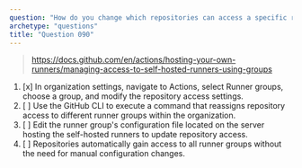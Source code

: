 ```yaml
---
question: "How do you change which repositories can access a specific runner group in an organization?"
archetype: "questions"
title: "Question 090"
---
```


> https://docs.github.com/en/actions/hosting-your-own-runners/managing-access-to-self-hosted-runners-using-groups
1. [x] In organization settings, navigate to Actions, select Runner groups, choose a group, and modify the repository access settings.
1. [ ] Use the GitHub CLI to execute a command that reassigns repository access to different runner groups within the organization.
1. [ ] Edit the runner group's configuration file located on the server hosting the self-hosted runners to update repository access.
1. [ ] Repositories automatically gain access to all runner groups without the need for manual configuration changes.
